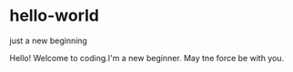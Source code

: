 # hello-world
just a new beginning


Hello! Welcome to coding.I'm a new beginner.
May tne force be with you.
